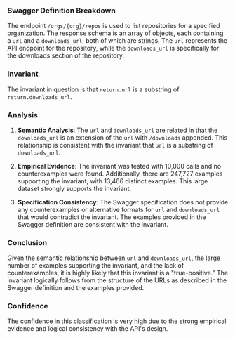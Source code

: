 ### Swagger Definition Breakdown
The endpoint `/orgs/{org}/repos` is used to list repositories for a specified organization. The response schema is an array of objects, each containing a `url` and a `downloads_url`, both of which are strings. The `url` represents the API endpoint for the repository, while the `downloads_url` is specifically for the downloads section of the repository.

### Invariant
The invariant in question is that `return.url` is a substring of `return.downloads_url`.

### Analysis
1. **Semantic Analysis**: The `url` and `downloads_url` are related in that the `downloads_url` is an extension of the `url` with `/downloads` appended. This relationship is consistent with the invariant that `url` is a substring of `downloads_url`.

2. **Empirical Evidence**: The invariant was tested with 10,000 calls and no counterexamples were found. Additionally, there are 247,727 examples supporting the invariant, with 13,466 distinct examples. This large dataset strongly supports the invariant.

3. **Specification Consistency**: The Swagger specification does not provide any counterexamples or alternative formats for `url` and `downloads_url` that would contradict the invariant. The examples provided in the Swagger definition are consistent with the invariant.

### Conclusion
Given the semantic relationship between `url` and `downloads_url`, the large number of examples supporting the invariant, and the lack of counterexamples, it is highly likely that this invariant is a "true-positive." The invariant logically follows from the structure of the URLs as described in the Swagger definition and the examples provided.

### Confidence
The confidence in this classification is very high due to the strong empirical evidence and logical consistency with the API's design.
